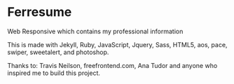 # Ferresume
Web Responsive which contains my professional information

This is made with Jekyll, Ruby, JavaScript, Jquery, Sass, HTML5, aos, pace, swiper, sweetalert, and photoshop.


Thanks to:
Travis Neilson, freefrontend.com, Ana Tudor and anyone who inspired me to build this project.
